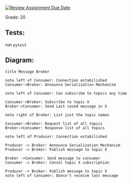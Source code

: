 [![Review Assignment Due Date](https://classroom.github.com/assets/deadline-readme-button-24ddc0f5d75046c5622901739e7c5dd533143b0c8e959d652212380cedb1ea36.svg)](https://classroom.github.com/a/-kCKQsWz)

Grade: 20

## Tests:

run `pytest`


## Diagram:

```https://www.websequencediagrams.com
title Message Broker

note left of Consumer: Connection estabilished
Consumer->Broker: Announce Serialization Mechanism

note left of Consumer: Can subscribe to topics any time

Consumer->Broker: Subscribe to topic X
Broker->Consumer: Send Last saved message in X

note right of Broker: List just the topic names

Consumer->Broker: Request list of all topics
Broker->Consumer: Response list of all topics

note left of Producer: Connection estabilished

Producer -> Broker: Announce Serialization Mechanism
Producer -> Broker: Publish message to topic X

Broker ->Consumer: Send message to consumer
Consumer -> Broker: Cancel topic X subscription

Producer -> Broker: Publish message to topic X
note left of Consumer: Doesn't receive last message
```



